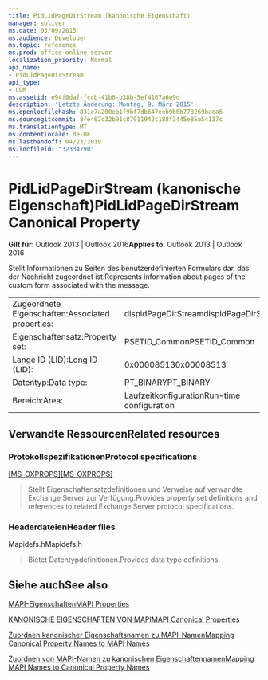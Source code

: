 ```yaml
---
title: PidLidPageDirStream (kanonische Eigenschaft)
manager: soliver
ms.date: 03/09/2015
ms.audience: Developer
ms.topic: reference
ms.prod: office-online-server
localization_priority: Normal
api_name:
- PidLidPageDirStream
api_type:
- COM
ms.assetid: e94f0daf-fccb-41b6-b38b-5ef4167a6e9d
description: 'Letzte Änderung: Montag, 9. März 2015'
ms.openlocfilehash: 831c7a200eb1f9bf7db647eeb9b6b778269baea6
ms.sourcegitcommit: 8fe462c32b91c87911942c188f3445e85a54137c
ms.translationtype: MT
ms.contentlocale: de-DE
ms.lasthandoff: 04/23/2019
ms.locfileid: "32334790"
---
```

# <a name="pidlidpagedirstream-canonical-property"></a><span data-ttu-id="53a56-103">PidLidPageDirStream (kanonische Eigenschaft)</span><span class="sxs-lookup"><span data-stu-id="53a56-103">PidLidPageDirStream Canonical Property</span></span>

  
  
<span data-ttu-id="53a56-104">**Gilt für**: Outlook 2013 | Outlook 2016</span><span class="sxs-lookup"><span data-stu-id="53a56-104">**Applies to**: Outlook 2013 | Outlook 2016</span></span> 
  
<span data-ttu-id="53a56-105">Stellt Informationen zu Seiten des benutzerdefinierten Formulars dar, das der Nachricht zugeordnet ist.</span><span class="sxs-lookup"><span data-stu-id="53a56-105">Represents information about pages of the custom form associated with the message.</span></span>
  
|||
|:-----|:-----|
|<span data-ttu-id="53a56-106">Zugeordnete Eigenschaften:</span><span class="sxs-lookup"><span data-stu-id="53a56-106">Associated properties:</span></span>  <br/> |<span data-ttu-id="53a56-107">dispidPageDirStream</span><span class="sxs-lookup"><span data-stu-id="53a56-107">dispidPageDirStream</span></span>  <br/> |
|<span data-ttu-id="53a56-108">Eigenschaftensatz:</span><span class="sxs-lookup"><span data-stu-id="53a56-108">Property set:</span></span>  <br/> |<span data-ttu-id="53a56-109">PSETID_Common</span><span class="sxs-lookup"><span data-stu-id="53a56-109">PSETID_Common</span></span>  <br/> |
|<span data-ttu-id="53a56-110">Lange ID (LID):</span><span class="sxs-lookup"><span data-stu-id="53a56-110">Long ID (LID):</span></span>  <br/> |<span data-ttu-id="53a56-111">0x00008513</span><span class="sxs-lookup"><span data-stu-id="53a56-111">0x00008513</span></span>  <br/> |
|<span data-ttu-id="53a56-112">Datentyp:</span><span class="sxs-lookup"><span data-stu-id="53a56-112">Data type:</span></span>  <br/> |<span data-ttu-id="53a56-113">PT_BINARY</span><span class="sxs-lookup"><span data-stu-id="53a56-113">PT_BINARY</span></span>  <br/> |
|<span data-ttu-id="53a56-114">Bereich:</span><span class="sxs-lookup"><span data-stu-id="53a56-114">Area:</span></span>  <br/> |<span data-ttu-id="53a56-115">Laufzeitkonfiguration</span><span class="sxs-lookup"><span data-stu-id="53a56-115">Run-time configuration</span></span>  <br/> |
   
## <a name="related-resources"></a><span data-ttu-id="53a56-116">Verwandte Ressourcen</span><span class="sxs-lookup"><span data-stu-id="53a56-116">Related resources</span></span>

### <a name="protocol-specifications"></a><span data-ttu-id="53a56-117">Protokollspezifikationen</span><span class="sxs-lookup"><span data-stu-id="53a56-117">Protocol specifications</span></span>

<span data-ttu-id="53a56-118">[[MS-OXPROPS]](https://msdn.microsoft.com/library/f6ab1613-aefe-447d-a49c-18217230b148%28Office.15%29.aspx)</span><span class="sxs-lookup"><span data-stu-id="53a56-118">[[MS-OXPROPS]](https://msdn.microsoft.com/library/f6ab1613-aefe-447d-a49c-18217230b148%28Office.15%29.aspx)</span></span>
  
> <span data-ttu-id="53a56-119">Stellt Eigenschaftensatzdefinitionen und Verweise auf verwandte Exchange Server zur Verfügung.</span><span class="sxs-lookup"><span data-stu-id="53a56-119">Provides property set definitions and references to related Exchange Server protocol specifications.</span></span>
    
### <a name="header-files"></a><span data-ttu-id="53a56-120">Headerdateien</span><span class="sxs-lookup"><span data-stu-id="53a56-120">Header files</span></span>

<span data-ttu-id="53a56-121">Mapidefs.h</span><span class="sxs-lookup"><span data-stu-id="53a56-121">Mapidefs.h</span></span>
  
> <span data-ttu-id="53a56-122">Bietet Datentypdefinitionen.</span><span class="sxs-lookup"><span data-stu-id="53a56-122">Provides data type definitions.</span></span>
    
## <a name="see-also"></a><span data-ttu-id="53a56-123">Siehe auch</span><span class="sxs-lookup"><span data-stu-id="53a56-123">See also</span></span>



[<span data-ttu-id="53a56-124">MAPI-Eigenschaften</span><span class="sxs-lookup"><span data-stu-id="53a56-124">MAPI Properties</span></span>](mapi-properties.md)
  
[<span data-ttu-id="53a56-125">KANONISCHE EIGENSCHAFTEN VON MAPI</span><span class="sxs-lookup"><span data-stu-id="53a56-125">MAPI Canonical Properties</span></span>](mapi-canonical-properties.md)
  
[<span data-ttu-id="53a56-126">Zuordnen kanonischer Eigenschaftsnamen zu MAPI-Namen</span><span class="sxs-lookup"><span data-stu-id="53a56-126">Mapping Canonical Property Names to MAPI Names</span></span>](mapping-canonical-property-names-to-mapi-names.md)
  
[<span data-ttu-id="53a56-127">Zuordnen von MAPI-Namen zu kanonischen Eigenschaftennamen</span><span class="sxs-lookup"><span data-stu-id="53a56-127">Mapping MAPI Names to Canonical Property Names</span></span>](mapping-mapi-names-to-canonical-property-names.md)

